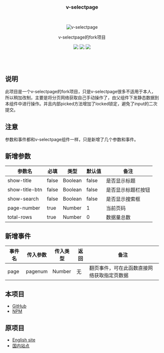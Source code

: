 <br>

<h3 align="center">v-selectpage</h3>

<br>

<p align="center"><img src="https://terryz.github.io/image/v-selectpage/v-selectpage-multiple.png" alt="v-selectpage" ></p>

<p align="center"> v-selectpage的fork项目 </p>

<p align="center">
  <a href="https://www.npmjs.com/package/v-selectpage"><img src="https://img.shields.io/npm/v/v-selectpage.svg"></a>
  <a href="https://mit-license.org/"><img src="https://img.shields.io/badge/license-MIT-brightgreen.svg"></a>
  <a href="https://www.npmjs.com/package/v-selectpage"><img src="https://img.shields.io/npm/dy/v-selectpage.svg"></a>
</p>
<br><br>

## 说明
​此项目是一个v-selectpage的fork项目，只是v-selectpage很多不适用于本人，所以稍加改制，主要是将分页网络获取自己手动操作了，由父组件下发静态数据到本组件中进行操作。并且内部picked方法增加了locked锁定，避免了input的二次提交。


## 注意

参数和事件都和v-selectpage组件一样，只是新增了几个参数和事件。


## 新增参数

| 参数名       | 必填  | 类型    | 默认值 | 备注               |
| ------------ | ----- | ------- | ------ | ------------------ |
| show-title    | false | Boolean | false  | 是否显示标题       |
| show-title-btn | false | Boolean | false  | 是否显示标题栏按钮 |
| show-search   | false | Boolean | false  | 是否显示搜索框     |
| page-number   | true  | Number  | 1      | 当前页码           |
| total-rows    | true  | Number  | 0      | 数据量总数         |


## 新增事件

| 事件名 | 传入参数 | 传入类型 | 返回 | 备注                                       |
| ------ | -------- | -------- | ---- | ------------------------------------------ |
| page   | pagenum  | Number   | 无   | 翻页事件，可在此函数直接网络获取指定页数据 |


## 本项目

- [GitHub](https://github.com/vic1024/v-selectpage)
- [NPM](https://www.npmjs.com/package/vic-fork-vue-select-page)


## 原项目

- [English site](https://terryz.github.io/vue/#/selectpage)
- [国内站点](https://terryz.gitee.io/vue/#/selectpage)